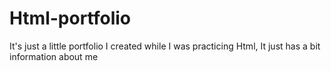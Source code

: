 # Html-portfolio
It's just a little portfolio I created while I was practicing Html, It just has a bit information about me 
